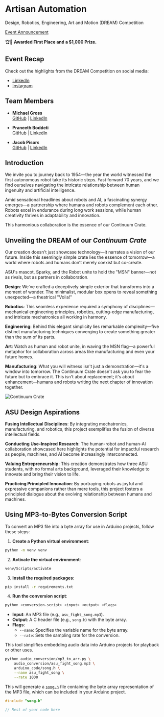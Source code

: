 # Artisan Automation

Design, Robotics, Engineering, Art and Motion (DREAM) Competition

[Event Announcement](https://intheloop.engineering.asu.edu/2025/04/18/attend-the-dream-competition-seminar-april-25/)

🏆🥇 **Awarded First Place and a $1,000 Prize.**

## Event Recap

Check out the highlights from the DREAM Competition on social media:

- [LinkedIn](https://www.linkedin.com/posts/school-of-manufacturing-systems-and-networks_asuengineering-design-robotics-activity-7324208506419453957-uM9B?utm_source=share&utm_medium=member_desktop&rcm=ACoAADIqOI4BuuBIn9Lw3VbPEu5bQkc3evp5cIs)  
- [Instagram](https://www.instagram.com/p/DJK45kJuQgY/)

## Team Members

- **Michael Gross**  
    [GitHub](https://github.com/MGross21) | [LinkedIn](https://www.linkedin.com/in/mhgross)

- **Praneeth Boddeti**  
    [GitHub](https://github.com/pbleedblue) | [LinkedIn](https://www.linkedin.com/in/praneeth-boddeti)

- **Jacob Pisors**  
    [GitHub](https://github.com/JPisors) | [LinkedIn](https://www.linkedin.com/in/jacob-pisors)

## Introduction

We invite you to journey back to 1954—the year the world witnessed the first autonomous robot take its historic steps. Fast forward 70 years, and we find ourselves navigating the intricate relationship between human ingenuity and artificial intelligence.

Amid sensational headlines about robots and AI, a fascinating synergy emerges—a partnership where humans and robots complement each other. Robots excel in endurance during long work sessions, while human creativity thrives in adaptability and innovation.

This harmonious collaboration is the essence of our Continuum Crate.

## Unveiling the DREAM of our *Continuum Crate*

Our creation doesn't just showcase technology—it narrates a vision of our future. Inside this seemingly simple crate lies the essence of tomorrow—a world where robots and humans don’t merely coexist but co-create.

ASU's mascot, Sparky, and the Robot unite to hold the "MSN" banner—not as rivals, but as partners in collaboration.

**Design**: We've crafted a deceptively simple exterior that transforms into a moment of wonder. The minimalist, modular box opens to reveal something unexpected—a theatrical "Voila!"

**Robotics**: This seamless experience required a symphony of disciplines—mechanical engineering principles, robotics, cutting-edge manufacturing, and intricate mechatronics all working in harmony.

**Engineering**: Behind this elegant simplicity lies remarkable complexity—five distinct manufacturing techniques converging to create something greater than the sum of its parts.

**Art**: Watch as human and robot unite, in waving the MSN flag—a powerful metaphor for collaboration across areas like manufacturing and even your future homes.

**Manufacturing**: What you will witness isn't just a demonstration—it's a window into tomorrow. The Continuum Crate doesn't ask you to fear the future but to embrace it. This isn't about replacement; it's about enhancement—humans and robots writing the next chapter of innovation together.

![Continuum Crate](media/continuum_crate.gif)

## ASU Design Aspirations

**Fusing Intellectual Disciplines**: By integrating mechatronics, manufacturing, and robotics, this project exemplifies the fusion of diverse intellectual fields.

**Conducting Use-Inspired Research**: The human-robot and human-AI collaboration showcased here highlights the potential for impactful research as people, machines, and AI become increasingly interconnected.

**Valuing Entrepreneurship**: This creation demonstrates how three ASU students, with no formal arts background, leveraged their knowledge to innovate and bring their vision to life.

**Practicing Principled Innovation**: By portraying robots as joyful and expressive companions rather than mere tools, this project fosters a principled dialogue about the evolving relationship between humans and machines.

## Using MP3-to-Bytes Conversion Script

To convert an MP3 file into a byte array for use in Arduino projects, follow these steps:

1. **Create a Python virtual environment**:

```bash
python -m venv venv
```

2. **Activate the virtual environment**:

```bash
venv/Scripts/activate
```

3. **Install the required packages**:

```bash
pip install -r requirements.txt
```

4. **Run the conversion script**:

```bash
python <conversion-script> <input> <output> <flags>
```

- **Input**: An MP3 file (e.g., `asu_fight_song.mp3`).
- **Output**: A C header file (e.g., `song.h`) with the byte array.
- **Flags**:
    - `--name`: Specifies the variable name for the byte array.
    - `--rate`: Sets the sampling rate for the conversion.

This tool simplifies embedding audio data into Arduino projects for playback or other uses.

```bash
python audio_conversion/mp3_to_arr.py \
    audio_conversion/asu_fight_song.mp3 \
    arduino_code/song.h \
    --name asu_fight_song \
    --rate 1000
```

This will generate a [`song.h`](arduino_code/song.h) file containing the byte array representation of the MP3 file, which can be included in your Arduino project.

```c
#include "song.h"

// Rest of your code here
```
